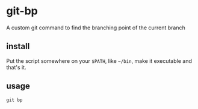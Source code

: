 # git-bp

A custom git command to find the branching point of the current branch

## install

Put the script somewhere on your `$PATH`, like `~/bin`, make it executable and that's it.

## usage

```
git bp
```
